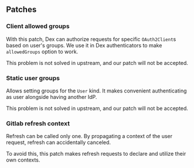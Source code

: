 ## Patches

### Client allowed groups

With this patch, Dex can authorize requests for specific `OAuth2Client`s based on user's groups.
We use it in Dex authenticators to make `allowedGroups` option to work.

This problem is not solved in upstream, and our patch will not be accepted.

### Static user groups

Allows setting groups for the `User` kind. It makes convenient authenticating as user alongside having another IdP.

This problem is not solved in upstream, and our patch will not be accepted.

### Gitlab refresh context

Refresh can be called only one. By propagating a context of the user request, refresh can accidentally canceled.

To avoid this, this patch makes refresh requests to declare and utilize their own contexts.

